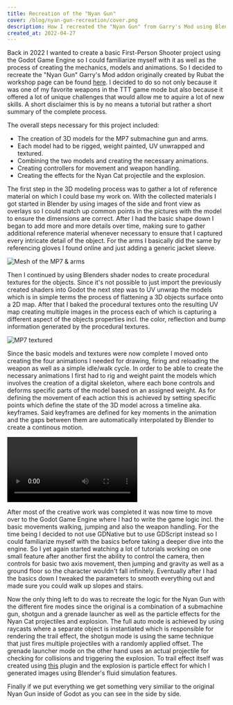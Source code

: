 ```yaml
---
title: Recreation of the "Nyan Gun"
cover: /blog/nyan-gun-recreation/cover.png
description: How I recreated the "Nyan Gun" from Garry's Mod using Blender and Godot.
created_at: 2022-04-27
---
```


Back in 2022 I wanted to create a basic First-Person Shooter project using the Godot Game Engine so I could familiarize myself with it as well as the process of creating the mechanics, models and animations. So I decided to recreate the "Nyan Gun" Garry's Mod addon originally created by Rubat the workshop page can be found [here](https://steamcommunity.com/sharedfiles/filedetails/?id=123277559). I decided to do so not only because it was one of my favorite weapons in the TTT game mode but also because it offered a lot of unique challenges that would allow me to aquire a lot of new skills. A short disclaimer this is by no means a tutorial but rather a short summary of the complete process.

The overall steps necessary for this project included:
* The creation of 3D models for the MP7 submachine gun and arms.
* Each model had to be rigged, weight painted, UV unwrapped and textured.
* Combining the two models and creating the necessary animations.
* Creating controllers for movement and weapon handling.
* Creating the effects for the Nyan Cat projectile and the explosion.

The first step in the 3D modeling process was to gather a lot of reference material on which I could base my work on. With the collected materials I got started in Blender by using images of the side and front view as overlays so I could match up common points in the pictures with the model to ensure the dimensions are correct. After I had the basic shape down I began to add more and more details over time, making sure to gather additional reference material whenever necessary to ensure that I captured every intricate detail of the object. For the arms I basically did the same by referencing gloves I found online and just adding a generic jacket sleeve.

![Mesh of the MP7 & arms](/blog/nyan-gun-recreation/mp7-arms-mesh.png)

Then I continued by using Blenders shader nodes to create procedural textures for the objects. Since it's not possible to just import the previously created shaders into Godot the next step was to UV unwrap the models which is in simple terms the process of flattening a 3D objects surface onto a 2D map. After that I baked the procedural textures onto the resulting UV map creating multiple images in the process each of which is capturing a different aspect of the objects properties incl. the color, reflection and bump information generated by the procedural textures.

![MP7 textured](/blog/nyan-gun-recreation/mp7-textured.png)

Since the basic models and textures were now complete I moved onto creating the four animations I needed for drawing, firing and reloading the weapon as well as a simple idle/walk cycle. In order to be able to create the necessary animations I first had to rig and weight paint the models which involves the creation of a digital skeleton, where each bone controls and deforms specific parts of the model based on an assigned weight. As for defining the movement of each action this is achieved by setting specific points which define the state of the 3D model across a timeline aka. keyframes. Said keyframes are defined for key moments in the animation and the gaps between them are automatically interpolated by Blender to create a continous motion.

<video autoplay loop>
  <source src="/blog/nyan-gun-recreation/mp7-reload.mp4" type="video/mp4" />
</video>

After most of the creative work was completed it was now time to move over to the Godot Game Engine where I had to write the game logic incl. the basic movements walking, jumping and also the weapon handling. For the time being I decided to not use GDNative but to use GDScript instead so I could familiarize myself with the basics before taking a deeper dive into the engine. So I yet again started watching a lot of tutorials working on one small feature after another first the ability to control the camera, then controls for basic two axis movement, then jumping and gravity as well as a ground floor so the character wouldn't fall infinitely. Eventually after I had the basics down I tweaked the parameters to smooth everything out and made sure you could walk up slopes and stairs.

Now the only thing left to do was to recreate the logic for the Nyan Gun with the different fire modes since the original is a combination of a submachine gun, shotgun and a grenade launcher as well as the particle effects for the Nyan Cat projectiles and explosion. The full auto mode is achieved by using raycasts where a separate object is instantiated which is responsible for rendering the trail effect, the shotgun mode is using the same technique that just fires multiple projectiles with a randomly applied offset. The grenade launcher mode on the other hand uses an actual projectile for checking for collisions and triggering the explosion. To trail effect itself was created using [this](https://github.com/OBKF/Godot-Trail-System) plugin and the explosion is particle effect for which I generated images using Blender's fluid simulation features.

Finally if we put everything we get something very similiar to the original Nyan Gun inside of Godot as you can see in the side by side.
